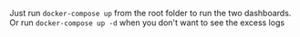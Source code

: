 Just run `docker-compose up` from the root folder to run the two dashboards.
Or run `docker-compose up -d` when you don't want to see the excess logs